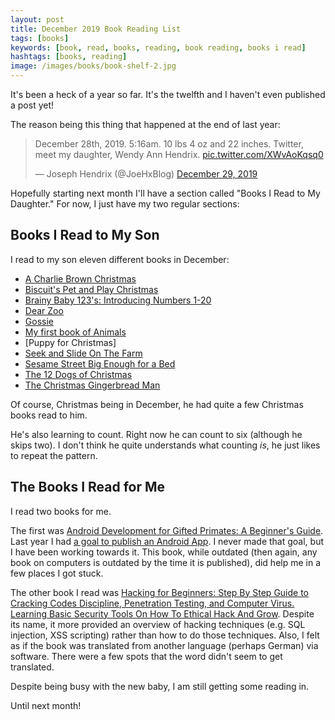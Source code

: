 ```yaml
---
layout: post
title: December 2019 Book Reading List
tags: [books]
keywords: [book, read, books, reading, book reading, books i read]
hashtags: [books, reading]
image: /images/books/book-shelf-2.jpg
---
```


It's been a heck of a year so far. It's the twelfth and I haven't even published a post yet!

The reason being this thing that happened at the end of last year:

<blockquote class="twitter-tweet" data-theme="dark"><p lang="en" dir="ltr">December 28th, 2019. 5:16am. 10 lbs 4 oz and 22 inches. Twitter, meet my daughter, Wendy Ann Hendrix. <a href="https://t.co/XWvAoKqsq0">pic.twitter.com/XWvAoKqsq0</a></p>&mdash; Joseph Hendrix (@JoeHxBlog) <a href="https://twitter.com/JoeHxBlog/status/1211377937238364162?ref_src=twsrc%5Etfw">December 29, 2019</a></blockquote> <script async src="https://platform.twitter.com/widgets.js" charset="utf-8"></script>

Hopefully starting next month I'll have a section called "Books I Read to My Daughter." For now, I just have my two regular sections:

## Books I Read to My Son

I read to my son eleven different books in December:

* [A Charlie Brown Christmas](https://www.abebooks.com/products/isbn/9780762451456/30188181959)
* [Biscuit's Pet and Play Christmas](https://www.abebooks.com/products/isbn/9780060094706/22638738689)
* [Brainy Baby 123's: Introducing Numbers 1-20](https://www.abebooks.com/products/isbn/9781931959797/30530870455)
* [Dear Zoo](https://www.abebooks.com/products/isbn/9781416947370/30378582417)
* [Gossie](https://www.abebooks.com/products/isbn/9780618176748/30217042668)
* [My first book of Animals](https://www.abebooks.com/products/isbn/9781580480086/30357994472)
* [Puppy for Christmas]
* [Seek and Slide On The Farm](https://www.abebooks.com/products/isbn/9780760731536/30513946173)
* [Sesame Street Big Enough for a Bed](https://www.abebooks.com/products/isbn/9780375822704/30077277178)
* [The 12 Dogs of Christmas](https://www.abebooks.com/products/isbn/9780849979392/30536559916)
* [The Christmas Gingerbread Man](https://www.abebooks.com/products/isbn/9781576573808/30463090871)

Of course, Christmas being in December, he had quite a few Christmas books read to him.

He's also learning to count. Right now he can count to six (although he skips two). I don't think he quite understands what counting *is*, he just likes to repeat the pattern.

## The Books I Read for Me

I read two books for me.

The first was [Android Development for Gifted Primates: A Beginner's Guide](https://www.amazon.com/gp/product/B07FYSKVYY/?tag=hendrixjoseph-20). Last year I had [a goal to publish an Android App](https://www.joehxblog.com/2019-new-years-resolutions-goals/). I never made that goal, but I have been working towards it. This book, while outdated (then again, any book on computers is outdated by the time it is published), did help me in a few places I got stuck.

The other book I read was [Hacking for Beginners: Step By Step Guide to Cracking Codes Discipline, Penetration Testing, and Computer Virus. Learning Basic Security Tools On How To Ethical Hack And Grow](https://www.amazon.com/gp/product/B07ZFFHXXD/?tag=hendrixjoseph-20). Despite its name, it more provided an overview of hacking techniques (e.g. SQL injection, XSS scripting) rather than how to do those techniques. Also, I felt as if the book was translated from another language (perhaps German) via software. There were a few spots that the word didn't seem to get translated.

Despite being busy with the new baby, I am still getting some reading in.

Until next month!